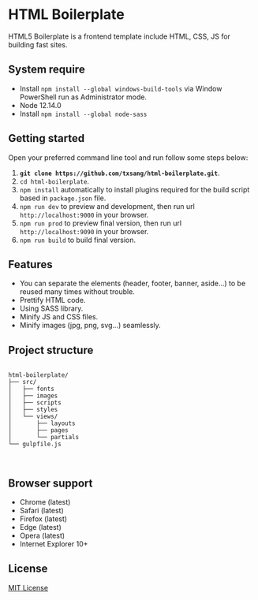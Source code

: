 # HTML Boilerplate

HTML5 Boilerplate is a frontend template include HTML, CSS, JS for building fast sites.
## System require
* Install `npm install --global windows-build-tools` via Window PowerShell run as Administrator mode.
* Node 12.14.0
* Install `npm install --global node-sass`
## Getting started

Open your preferred command line tool and run follow some steps below:

1. __`git clone https://github.com/txsang/html-boilerplate.git`__.
2. `cd html-boilerplate`.
3. `npm install` automatically to install plugins required for the build script based in `package.json` file.
4. `npm run dev` to preview and development, then run url `http://localhost:9000` in your browser.
5. `npm run prod` to preview final version, then run url `http://localhost:9090` in your browser.
6. `npm run build` to build final version.

## Features
* You can separate the elements (header, footer, banner, aside...) to be reused many times without trouble.
* Prettify HTML code.
* Using SASS library.
* Minify JS and CSS files.
* Minify images (jpg, png, svg...) seamlessly.

## Project structure
<pre>
<code>
html-boilerplate/
├── src/
│   ├── fonts
│   ├── images
│   ├── scripts
│   ├── styles
│   └── views/
│       ├── layouts
│       ├── pages
│       └── partials
└── gulpfile.js

</code>
</pre>

## Browser support
* Chrome (latest)
* Safari (latest)
* Firefox (latest)
* Edge (latest)
* Opera (latest)
* Internet Explorer 10+

## License

[MIT License](html-boilerplate/LICENSE)
